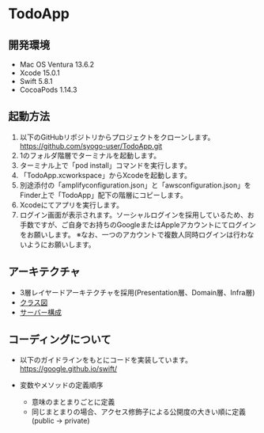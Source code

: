 # TodoApp
## 開発環境
- Mac OS Ventura 13.6.2 
- Xcode 15.0.1
- Swift 5.8.1 
- CocoaPods 1.14.3

## 起動方法
1. 以下のGitHubリポジトリからプロジェクトをクローンします。 
    https://github.com/syogo-user/TodoApp.git
2. 1のフォルダ階層でターミナルを起動します。
3. ターミナル上で「pod install」コマンドを実行します。
4. 「TodoApp.xcworkspace」からXcodeを起動します。
5. 別途添付の「amplifyconfiguration.json」と「awsconfiguration.json」を Finder上で「TodoApp」配下の階層にコピーします。
6. Xcodeにてアプリを実行します。
7. ログイン画面が表示されます。ソーシャルログインを採用しているため、お手数ですが、ご自身でお持ちのGoogleまたはAppleアカウントにてログインをお願いします。
    ※なお、一つのアカウントで複数人同時ログインは行わないようにお願いします。

## アーキテクチャ
- 3層レイヤードアーキテクチャを採用(Presentation層、Domain層、Infra層)
- [クラス図](document/クラス図.pdf)
- [サーバー構成](document/サーバー構成.pdf)

## コーディングについて
- 以下のガイドラインをもとにコードを実装しています。
https://google.github.io/swift/

- 変数やメソッドの定義順序
  - 意味のまとまりごとに定義
  - 同じまとまりの場合、アクセス修飾子による公開度の大きい順に定義
    (public -> private)
